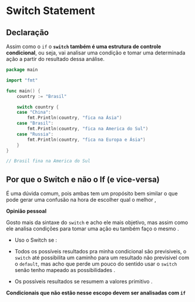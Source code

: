 # Switch Statement

## Declaração 

 Assim como o `if` o **`switch` também é uma estrutura de controle condicional**, ou seja, vai analisar uma condição e tomar uma determinada ação a partir do resultado dessa análise. 



```go
package main

import "fmt"

func main() {
	country := "Brasil"

	switch country {
	case "China":
		fmt.Println(country, "fica na Ásia")
	case "Brasil":
		fmt.Println(country, "fica na America do Sul")
	case "Russia":
		fmt.Println(country, "fica na Europa e Ásia")
	}
}

// Brasil fina na America do Sul

```

## Por que o Switch e não o If (e vice-versa)

É uma dúvida comum, pois ambas tem um propósito bem similar o que pode gerar uma confusão na hora de escolher qual o melhor ,

**Opinião pessoal**

Gosto mais da sintaxe do `switch` e acho ele mais objetivo, mas assim como ele analisa condições para tomar uma ação eu também faço o mesmo . 

- Uso o Switch se : 

* Todos os possíveis resultados pra minha condicional são previsiveis, o `switch` até possibilita um caminho para um resultado não previsivel com o `default`, mas acho que perde um pouco do sentido usar o `switch` senão tenho mapeado as possibilidades .

* Os possíveis resultados se resumem a valores primitivo . 

**Condicionais que não estão nesse escopo devem ser analisadas com `if`**